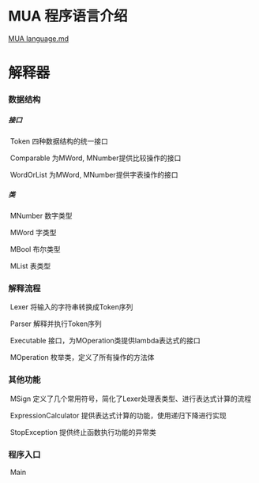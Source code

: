 # MUA 程序语言介绍

[MUA language.md](https://github.com/hahahaha123567/MUA-interpreter/blob/master/MUA%20language.md)

# 解释器

### 数据结构

##### 接口

​	Token 四种数据结构的统一接口

​	Comparable 为MWord, MNumber提供比较操作的接口

​	WordOrList 为MWord, MNumber提供字表操作的接口

##### 类

​	MNumber 数字类型

​	MWord 字类型

​	MBool 布尔类型

​	MList 表类型

### 解释流程

​	Lexer 将输入的字符串转换成Token序列

​	Parser 解释并执行Token序列

​	Executable 接口，为MOperation类提供lambda表达式的接口

​	MOperation 枚举类，定义了所有操作的方法体

### 其他功能

​	MSign 定义了几个常用符号，简化了Lexer处理表类型、进行表达式计算的流程

​	ExpressionCalculator 提供表达式计算的功能，使用递归下降进行实现

​	StopException 提供终止函数执行功能的异常类

### 程序入口

​	Main